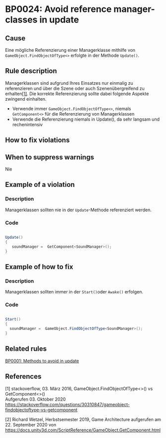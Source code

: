 # BP0024: Avoid reference manager-classes in update

## Cause

Eine mögliche Referenzierung einer Managerklasse mithilfe von `GameObject.FindObjectOfType<>` erfolgte in der Methode `Update()`.

## Rule description

Managerklassen sind aufgrund Ihres Einsatzes nur einmalig zu referenzieren und über die Szene oder auch Szenenübergreifend zu erhalten[[1]](*1).
Die korrekte Referenzierung sollte dabei folgende Aspekte zwingend einhalten.

* Verwende immer `GameObject.FindObjectOfType<>`, niemals `GetComponent<>` für die Referenzierung von Managerklassen
* Verwende die Referenzierung niemals in Update(), da sehr langsam und rechenintensiv

## How to fix violations

## When to suppress warnings

Nie

## Example of a violation

### Description

Managerklassen sollten nie in der `Update`-Methode referenziert werden.

### Code

```csharp

Update()
{
   soundManager =  GetComponent<SoundManager>();
}

```

## Example of how to fix

### Description

Managerklassen sollten immer in der `Start()`oder `Awake()` erfolgen.


### Code

```csharp

Start()
{
  soundManager =  GameObject.FindObjectOfType<SoundManager>();
}
```

## Related rules

[BP0001: Methods to avoid in update](https://github.com/emanuelbuholer/unity-best-practices/blob/master/docs/reference/BP0001_MethodsToAvoidInUpdate.md)

## References

<a id="1">[1]</a>
stackoverflow, 03. März 2016, GameObject.FindObjectOfType<>() vs GetComponent<>()<br/>
Aufgerufen 03. Oktober 2020 https://stackoverflow.com/questions/30310847/gameobject-findobjectoftype-vs-getcomponent

<a id="2">[2]</a>
Richard Wetzel, Herbstsemester 2019, Game Architecture
aufgerufen am 22. September 2020 von https://docs.unity3d.com/ScriptReference/GameObject.GetComponent.html

